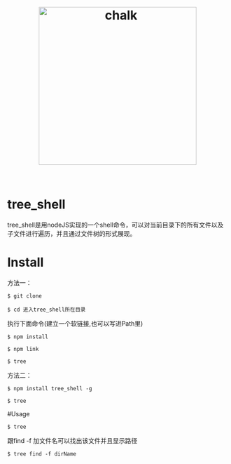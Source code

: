 
<h1 align="center">
	<br>	
  <img width="360" src="http://ohybvxndm.bkt.clouddn.com/tree_LOGO.jpg" alt="chalk">
	<br>
	<br>
</h1>

# tree_shell
tree_shell是用nodeJS实现的一个shell命令，可以对当前目录下的所有文件以及子文件进行遍历，并且通过文件树的形式展现。

# Install

方法一：
```
$ git clone 

$ cd 进入tree_shell所在目录
```
执行下面命令(建立一个软链接,也可以写进Path里)
```
$ npm install

$ npm link

$ tree
```
方法二：
```
$ npm install tree_shell -g

$ tree  
```
#Usage
```
$ tree 
```
跟find -f 加文件名可以找出该文件并且显示路径
```
$ tree find -f dirName
```

